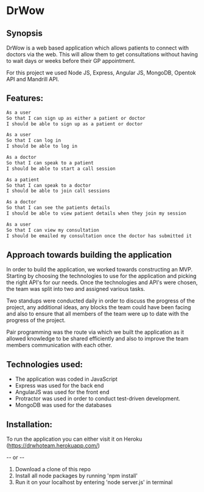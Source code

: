 DrWow
======================

Synopsis
-----

DrWow is a web based application which allows patients to connect with doctors via the web. This will allow them to get consultations without having to wait days or weeks before their GP appointment.

For this project we used Node JS, Express, Angular JS, MongoDB, Opentok API and Mandrill API.

Features:
-------

```sh
As a user
So that I can sign up as either a patient or doctor
I should be able to sign up as a patient or doctor

As a user
So that I can log in
I should be able to log in

As a doctor
So that I can speak to a patient
I should be able to start a call session

As a patient
So that I can speak to a doctor
I should be able to join call sessions

As a doctor
So that I can see the patients details
I should be able to view patient details when they join my session

As a user
So that I can view my consultation
I should be emailed my consultation once the doctor has submitted it
```

Approach towards building the application
--------------------------------------

In order to build the application, we worked towards constructing an MVP. Starting by choosing the technologies to use for the application and picking the right API's for our needs. Once the technologies and API's were chosen, the team was split into two and assigned various tasks.

Two standups were conducted daily in order to discuss the progress of the project, any additional ideas, any blocks the team could have been facing and also to ensure that all members of the team were up to date with the progress of the project.

Pair programming was the route via which we built the application as it allowed knowledge to be shared efficiently and also to improve the team members communication with each other.

Technologies used:
------
* The application was coded in JavaScript
* Express was used for the back end
* AngularJS was used for the front end
* Protractor was used in order to conduct test-driven development.
* MongoDB was used for the databases

Installation:
------

To run the application you can either visit it on Heroku (https://drwhoteam.herokuapp.com/)

-- or --

1) Download a clone of this repo
2) Install all node packages by running 'npm install'
3) Run it on your localhost by entering 'node server.js' in terminal
